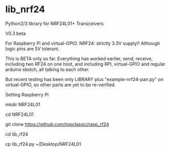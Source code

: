 lib_nrf24
=========

Python2/3 library for NRF24L01+ Transceivers

V0.3 beta

For Raspberry Pi and virtual-GPIO.
NRF24: strictly 3.3V supply!! Although logic pins are 5V tolerant.

This is BETA only so far.
Everything has worked earlier, send, receive, including two RF24 on one host, and including RPI, virtual-GPIO and regular arduino sketch, all talking to each other.

But recent testing has been only LIBRARY plus "example-nrf24-pair.py" on virtual-GPIO, so other parts are yet to be re-verified. 

Setting Raspberry Pi

  mkdir NRF24L01
  
  cd NRF24L01

  git clone https://github.com/topclassic/rasp_rf24
  
  cd lib_rf24
  
  cp lib_rf24.py ~/Desktop/NRF24L01
  
